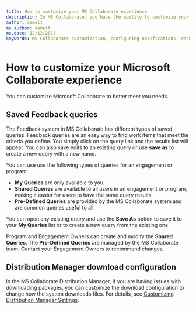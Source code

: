```yaml
---
title: How to customize your MS Collaborate experience
description: In MS Collaborate, you have the ability to customize your experience by configuring your dashboard, determining how you would like to receiving notifications, and creating your own queries. 
author: aamelt
ms.author: aamelt
ms.date: 12/12/2017
keywords: MS Collaborate customization, configuring notifications, dashboard customization
---
```


# How to customize your Microsoft Collaborate experience

You can customize Microsoft Collaborate to better meet you needs.

## Saved Feedback queries

The Feedback system in MS Collaborate has different types of saved queries.  Feedback queries are an easy way to find work items that meet the criteria you define.  You simply click on the query link and the results list will appear.  You can also save edits to an existing query or use **save as** to create a new query with a new name.

You can use use the following types of queries for an engagement or program:
- **My Queries** are only available to you.  
- **Shared Queries** are available to all users in an engagement or program, making it easier for users to have the same query results
- **Pre-Defined Queries** are provided by the MS Collaborate system and are common queries useful to all. 

You can open any existing query and use the **Save As** option to save it to your **My Queries** list or to create a new query from the existing one.

Program and Engagement Owners can create and modify the **Shared Queries**.  The **Pre-Defined Queries** are managed by the MS Collaborate team.  Contact your Engagement Owners to recommend changes.  

## Distribution Manager download configuration

In the MS Collaborate Distribution Manager, if you are having issues with downloading packages, you can customize the download configuration to change how the system downloads files.  For details, see [Customizing Distribution Manager Settings](package-downloads.md#customizing-distribution-manager-settings).
